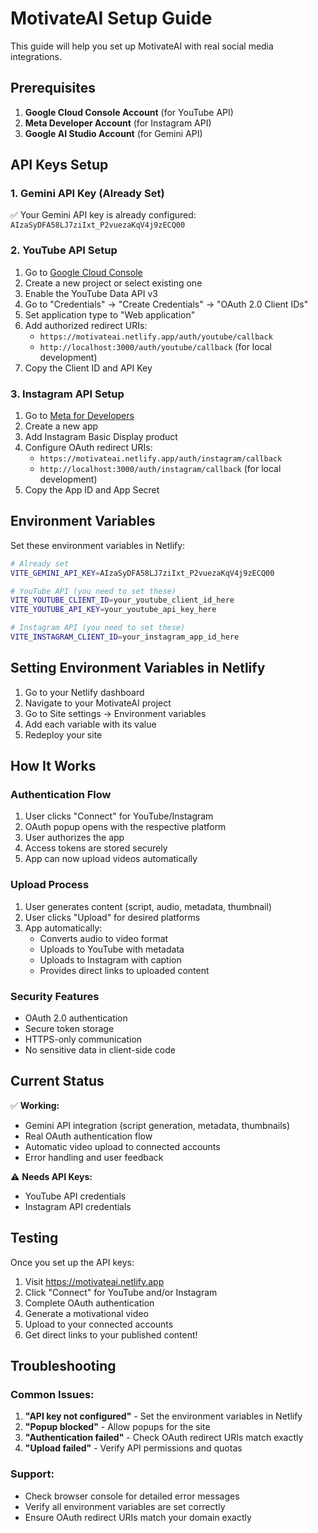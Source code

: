 # MotivateAI Setup Guide

This guide will help you set up MotivateAI with real social media integrations.

## Prerequisites

1. **Google Cloud Console Account** (for YouTube API)
2. **Meta Developer Account** (for Instagram API)
3. **Google AI Studio Account** (for Gemini API)

## API Keys Setup

### 1. Gemini API Key (Already Set)
✅ Your Gemini API key is already configured: `AIzaSyDFA58LJ7ziIxt_P2vuezaKqV4j9zECQ00`

### 2. YouTube API Setup

1. Go to [Google Cloud Console](https://console.cloud.google.com/)
2. Create a new project or select existing one
3. Enable the YouTube Data API v3
4. Go to "Credentials" → "Create Credentials" → "OAuth 2.0 Client IDs"
5. Set application type to "Web application"
6. Add authorized redirect URIs:
   - `https://motivateai.netlify.app/auth/youtube/callback`
   - `http://localhost:3000/auth/youtube/callback` (for local development)
7. Copy the Client ID and API Key

### 3. Instagram API Setup

1. Go to [Meta for Developers](https://developers.facebook.com/)
2. Create a new app
3. Add Instagram Basic Display product
4. Configure OAuth redirect URIs:
   - `https://motivateai.netlify.app/auth/instagram/callback`
   - `http://localhost:3000/auth/instagram/callback` (for local development)
5. Copy the App ID and App Secret

## Environment Variables

Set these environment variables in Netlify:

```bash
# Already set
VITE_GEMINI_API_KEY=AIzaSyDFA58LJ7ziIxt_P2vuezaKqV4j9zECQ00

# YouTube API (you need to set these)
VITE_YOUTUBE_CLIENT_ID=your_youtube_client_id_here
VITE_YOUTUBE_API_KEY=your_youtube_api_key_here

# Instagram API (you need to set these)
VITE_INSTAGRAM_CLIENT_ID=your_instagram_app_id_here
```

## Setting Environment Variables in Netlify

1. Go to your Netlify dashboard
2. Navigate to your MotivateAI project
3. Go to Site settings → Environment variables
4. Add each variable with its value
5. Redeploy your site

## How It Works

### Authentication Flow
1. User clicks "Connect" for YouTube/Instagram
2. OAuth popup opens with the respective platform
3. User authorizes the app
4. Access tokens are stored securely
5. App can now upload videos automatically

### Upload Process
1. User generates content (script, audio, metadata, thumbnail)
2. User clicks "Upload" for desired platforms
3. App automatically:
   - Converts audio to video format
   - Uploads to YouTube with metadata
   - Uploads to Instagram with caption
   - Provides direct links to uploaded content

### Security Features
- OAuth 2.0 authentication
- Secure token storage
- HTTPS-only communication
- No sensitive data in client-side code

## Current Status

✅ **Working:**
- Gemini API integration (script generation, metadata, thumbnails)
- Real OAuth authentication flow
- Automatic video upload to connected accounts
- Error handling and user feedback

⚠️ **Needs API Keys:**
- YouTube API credentials
- Instagram API credentials

## Testing

Once you set up the API keys:

1. Visit https://motivateai.netlify.app
2. Click "Connect" for YouTube and/or Instagram
3. Complete OAuth authentication
4. Generate a motivational video
5. Upload to your connected accounts
6. Get direct links to your published content!

## Troubleshooting

### Common Issues:
1. **"API key not configured"** - Set the environment variables in Netlify
2. **"Popup blocked"** - Allow popups for the site
3. **"Authentication failed"** - Check OAuth redirect URIs match exactly
4. **"Upload failed"** - Verify API permissions and quotas

### Support:
- Check browser console for detailed error messages
- Verify all environment variables are set correctly
- Ensure OAuth redirect URIs match your domain exactly
